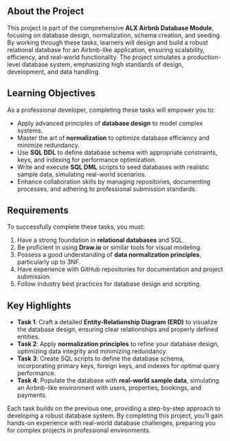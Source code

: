 
## About the Project

This project is part of the comprehensive **ALX Airbnb Database Module**, focusing on database design, normalization, schema creation, and seeding. By working through these tasks, learners will design and build a robust relational database for an Airbnb-like application, ensuring scalability, efficiency, and real-world functionality. The project simulates a production-level database system, emphasizing high standards of design, development, and data handling.

## Learning Objectives

As a professional developer, completing these tasks will empower you to:

- Apply advanced principles of **database design** to model complex systems.
- Master the art of **normalization** to optimize database efficiency and minimize redundancy.
- Use **SQL DDL** to define database schema with appropriate constraints, keys, and indexing for performance optimization.
- Write and execute **SQL DML** scripts to seed databases with realistic sample data, simulating real-world scenarios.
- Enhance collaboration skills by managing repositories, documenting processes, and adhering to professional submission standards.

## Requirements

To successfully complete these tasks, you must:

1. Have a strong foundation in **relational databases** and SQL.
2. Be proficient in using **Draw.io** or similar tools for visual modeling.
3. Possess a good understanding of **data normalization principles**, particularly up to 3NF.
4. Have experience with GitHub repositories for documentation and project submission.
5. Follow industry best practices for database design and scripting.

## Key Highlights

- **Task 1**: Craft a detailed **Entity-Relationship Diagram (ERD)** to visualize the database design, ensuring clear relationships and properly defined entities.
- **Task 2**: Apply **normalization principles** to refine your database design, optimizing data integrity and minimizing redundancy.
- **Task 3**: Create SQL scripts to define the database schema, incorporating primary keys, foreign keys, and indexes for optimal query performance.
- **Task 4**: Populate the database with **real-world sample data**, simulating an Airbnb-like environment with users, properties, bookings, and payments.

Each task builds on the previous one, providing a step-by-step approach to developing a robust database system. By completing this project, you’ll gain hands-on experience with real-world database challenges, preparing you for complex projects in professional environments.
